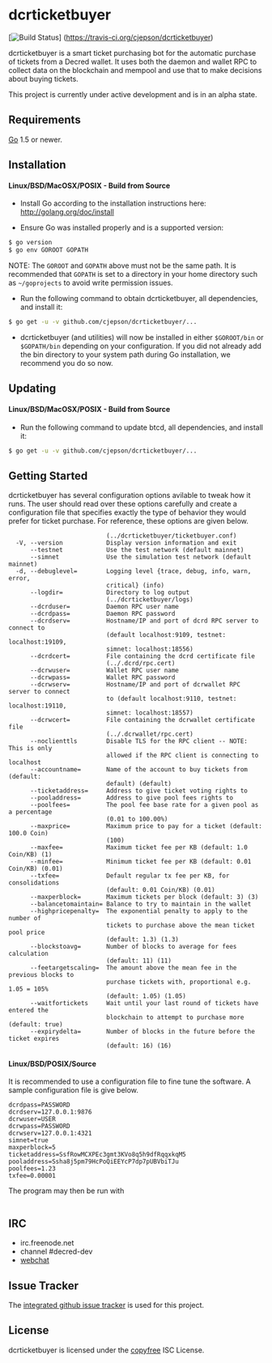dcrticketbuyer
====

[![Build Status](https://travis-ci.org/cjepson/dcrticketbuyer.png?branch=master)]
(https://travis-ci.org/cjepson/dcrticketbuyer)

dcrticketbuyer is a smart ticket purchasing bot for the automatic purchase 
of tickets from a Decred wallet. It uses both the daemon and wallet RPC 
to collect data on the blockchain and mempool and use that to make decisions 
about buying tickets.

This project is currently under active development and is in an alpha state.

## Requirements

[Go](http://golang.org) 1.5 or newer.

## Installation

#### Linux/BSD/MacOSX/POSIX - Build from Source

- Install Go according to the installation instructions here:
  http://golang.org/doc/install

- Ensure Go was installed properly and is a supported version:

```bash
$ go version
$ go env GOROOT GOPATH
```

NOTE: The `GOROOT` and `GOPATH` above must not be the same path.  It is
recommended that `GOPATH` is set to a directory in your home directory such as
`~/goprojects` to avoid write permission issues.

- Run the following command to obtain dcrticketbuyer, all dependencies, and 
install it:

```bash
$ go get -u -v github.com/cjepson/dcrticketbuyer/...
```

- dcrticketbuyer (and utilities) will now be installed in either 
  ```$GOROOT/bin``` or ```$GOPATH/bin``` depending on your configuration.  If 
  you did not already add the bin directory to your system path during Go 
  installation, we recommend you do so now.

## Updating

#### Linux/BSD/MacOSX/POSIX - Build from Source

- Run the following command to update btcd, all dependencies, and install it:

```bash
$ go get -u -v github.com/cjepson/dcrticketbuyer/...
```

## Getting Started

dcrticketbuyer has several configuration options avilable to tweak how it 
runs. The user should read over these options carefully and create a 
configuration file that specifies exactly the type of behavior they would 
prefer for ticket purchase. For reference, these options are given below.

```-C, --configfile=        Path to configuration file
                           (../dcrticketbuyer/ticketbuyer.conf)
  -V, --version            Display version information and exit
      --testnet            Use the test network (default mainnet)
      --simnet             Use the simulation test network (default mainnet)
  -d, --debuglevel=        Logging level {trace, debug, info, warn, error,
                           critical} (info)
      --logdir=            Directory to log output
                           (../dcrticketbuyer/logs)
      --dcrduser=          Daemon RPC user name
      --dcrdpass=          Daemon RPC password
      --dcrdserv=          Hostname/IP and port of dcrd RPC server to connect to
                           (default localhost:9109, testnet: localhost:19109,
                           simnet: localhost:18556)
      --dcrdcert=          File containing the dcrd certificate file
                           (../.dcrd/rpc.cert)
      --dcrwuser=          Wallet RPC user name
      --dcrwpass=          Wallet RPC password
      --dcrwserv=          Hostname/IP and port of dcrwallet RPC server to connect
                           to (default localhost:9110, testnet: localhost:19110,
                           simnet: localhost:18557)
      --dcrwcert=          File containing the dcrwallet certificate file
                           (../.dcrwallet/rpc.cert)
      --noclienttls        Disable TLS for the RPC client -- NOTE: This is only
                           allowed if the RPC client is connecting to localhost
      --accountname=       Name of the account to buy tickets from (default:
                           default) (default)
      --ticketaddress=     Address to give ticket voting rights to
      --pooladdress=       Address to give pool fees rights to
      --poolfees=          The pool fee base rate for a given pool as a percentage
                           (0.01 to 100.00%)
      --maxprice=          Maximum price to pay for a ticket (default: 100.0 Coin)
                           (100)
      --maxfee=            Maximum ticket fee per KB (default: 1.0 Coin/KB) (1)
      --minfee=            Minimum ticket fee per KB (default: 0.01 Coin/KB) (0.01)
      --txfee=             Default regular tx fee per KB, for consolidations
                           (default: 0.01 Coin/KB) (0.01)
      --maxperblock=       Maximum tickets per block (default: 3) (3)
      --balancetomaintain= Balance to try to maintain in the wallet
      --highpricepenalty=  The exponential penalty to apply to the number of
                           tickets to purchase above the mean ticket pool price
                           (default: 1.3) (1.3)
      --blockstoavg=       Number of blocks to average for fees calculation
                           (default: 11) (11)
      --feetargetscaling=  The amount above the mean fee in the previous blocks to
                           purchase tickets with, proportional e.g. 1.05 = 105%
                           (default: 1.05) (1.05)
      --waitfortickets     Wait until your last round of tickets have entered the
                           blockchain to attempt to purchase more (default: true)
      --expirydelta=       Number of blocks in the future before the ticket expires
                           (default: 16) (16)
````

#### Linux/BSD/POSIX/Source

It is recommended to use a configuration file to fine tune the software. A 
sample configuration file is give below.

```dcrduser=USER
dcrdpass=PASSWORD
dcrdserv=127.0.0.1:9876
dcrwuser=USER
dcrwpass=PASSWORD
dcrwserv=127.0.0.1:4321
simnet=true
maxperblock=5
ticketaddress=SsfRowMCXPEc3gmt3KVo8q5h9dfRqqxkqM5
pooladdress=Ssha8j5pm79HcPoQiEEYcP7dp7pUBVbiTJu
poolfees=1.23
txfee=0.00001
````

The program may then be run with

```> dcrtickeybuyer -C ticketbuyer.conf
````

## IRC

- irc.freenode.net
- channel #decred-dev
- [webchat](https://webchat.freenode.net/?channels=decred-dev)

## Issue Tracker

The [integrated github issue tracker](https://github.com/cjepson/dcrticketbuyer/issues)
is used for this project.

## License

dcrticketbuyer is licensed under the [copyfree](http://copyfree.org) ISC 
License.
